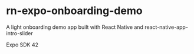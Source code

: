 # rn-expo-onboarding-demo
A light onboarding demo app built with React Native and react-native-app-intro-slider

Expo SDK 42